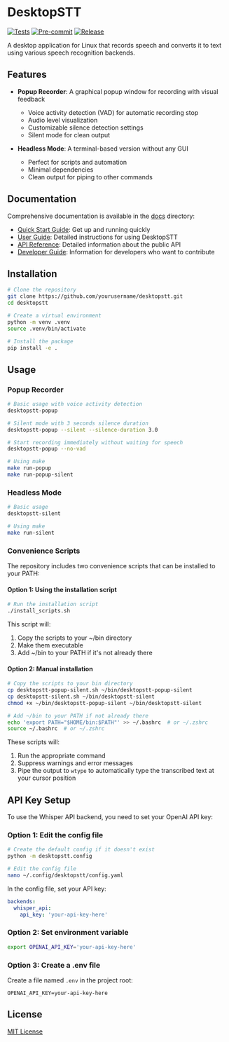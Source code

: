 # DesktopSTT

[![Tests](https://github.com/username/desktopstt/actions/workflows/tests.yml/badge.svg)](https://github.com/username/desktopstt/actions/workflows/tests.yml)
[![Pre-commit](https://github.com/username/desktopstt/actions/workflows/pre-commit.yml/badge.svg)](https://github.com/username/desktopstt/actions/workflows/pre-commit.yml)
[![Release](https://github.com/username/desktopstt/actions/workflows/release.yml/badge.svg)](https://github.com/username/desktopstt/actions/workflows/release.yml)

A desktop application for Linux that records speech and converts it to text using various speech recognition backends.

## Features

- **Popup Recorder**: A graphical popup window for recording with visual feedback
  - Voice activity detection (VAD) for automatic recording stop
  - Audio level visualization
  - Customizable silence detection settings
  - Silent mode for clean output

- **Headless Mode**: A terminal-based version without any GUI
  - Perfect for scripts and automation
  - Minimal dependencies
  - Clean output for piping to other commands

## Documentation

Comprehensive documentation is available in the [docs](docs/) directory:

- [Quick Start Guide](docs/quick_start.md): Get up and running quickly
- [User Guide](docs/user_guide.md): Detailed instructions for using DesktopSTT
- [API Reference](docs/api_reference.md): Detailed information about the public API
- [Developer Guide](docs/developer_guide.md): Information for developers who want to contribute

## Installation

```bash
# Clone the repository
git clone https://github.com/yourusername/desktopstt.git
cd desktopstt

# Create a virtual environment
python -m venv .venv
source .venv/bin/activate

# Install the package
pip install -e .
```

## Usage

### Popup Recorder

```bash
# Basic usage with voice activity detection
desktopstt-popup

# Silent mode with 3 seconds silence duration
desktopstt-popup --silent --silence-duration 3.0

# Start recording immediately without waiting for speech
desktopstt-popup --no-vad

# Using make
make run-popup
make run-popup-silent
```

### Headless Mode

```bash
# Basic usage
desktopstt-silent

# Using make
make run-silent
```

### Convenience Scripts

The repository includes two convenience scripts that can be installed to your PATH:

#### Option 1: Using the installation script

```bash
# Run the installation script
./install_scripts.sh
```

This script will:
1. Copy the scripts to your ~/bin directory
2. Make them executable
3. Add ~/bin to your PATH if it's not already there

#### Option 2: Manual installation

```bash
# Copy the scripts to your bin directory
cp desktopstt-popup-silent.sh ~/bin/desktopstt-popup-silent
cp desktopstt-silent.sh ~/bin/desktopstt-silent
chmod +x ~/bin/desktopstt-popup-silent ~/bin/desktopstt-silent

# Add ~/bin to your PATH if not already there
echo 'export PATH="$HOME/bin:$PATH"' >> ~/.bashrc  # or ~/.zshrc
source ~/.bashrc  # or ~/.zshrc
```

These scripts will:
1. Run the appropriate command
2. Suppress warnings and error messages
3. Pipe the output to `wtype` to automatically type the transcribed text at your cursor position

## API Key Setup

To use the Whisper API backend, you need to set your OpenAI API key:

### Option 1: Edit the config file
```bash
# Create the default config if it doesn't exist
python -m desktopstt.config

# Edit the config file
nano ~/.config/desktopstt/config.yaml
```

In the config file, set your API key:
```yaml
backends:
  whisper_api:
    api_key: 'your-api-key-here'
```

### Option 2: Set environment variable
```bash
export OPENAI_API_KEY='your-api-key-here'
```

### Option 3: Create a .env file
Create a file named `.env` in the project root:
```
OPENAI_API_KEY=your-api-key-here
```

## License

[MIT License](LICENSE)